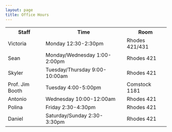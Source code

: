 ```yaml
---
layout: page
title: Office Hours
---
```


<table>
  <tr>
    <th>Staff</th>
    <th>Time</th>
    <th>Room</th>
  </tr>
  <tr>
  	<td>Victoria</td>
  	<td>Monday 12:30-2:30pm</td>
  	<td>Rhodes 421/431</td>
  </tr>
  <tr>
  	<td>Sean</td>
  	<td>Monday/Wednesday 1:00-2:00pm</td>
  	<td>Rhodes 421</td>
  </tr>
  <tr>
  	<td>Skyler</td>
  	<td>Tuesday/Thursday 9:00-10:00am</td>
  	<td>Rhodes 421</td>
  </tr>
  <tr>
	<td>Prof. Jim Booth</td>
	<td>Tuesday 4:00-5:00pm</td>
	<td> Comstock 1181</td>
  <tr>
  	<td>Antonio</td>
  	<td>Wednesday 10:00-12:00am</td>
  	<td>Rhodes 421</td>
  </tr>
  <tr>
  	<td>Polina</td>
  	<td>Friday 2:30-4:30pm</td>
  	<td>Rhodes 421</td>
  </tr>
  <tr>
  	<td>Daniel</td>
  	<td>Saturday/Sunday 2:30-3:30pm</td>
  	<td>Rhodes 421</td>
  </tr>
</table>
